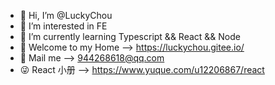 - 👋 Hi, I’m @LuckyChou
- 👀 I’m interested in FE
- 🌱 I’m currently learning Typescript && React && Node
- 👻 Welcome to my Home --> https://luckychou.gitee.io/
- 📝 Mail me --> 944268618@qq.com
- 😜 React 小册 --> https://www.yuque.com/u12206867/react

<!---
LuckyChou710/LuckyChou710 is a ✨ special ✨ repository because its `README.md` (this file) appears on your GitHub profile.
You can click the Preview link to take a look at your changes.
--->

